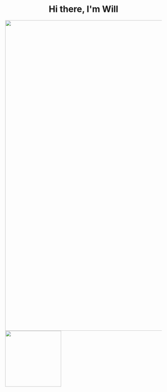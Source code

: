 
<h1 align="center"> Hi there, I'm Will </h1>

<div id="header" align="center">
  <img src="https://github.com/seriouswill/seriouswill/blob/2ceaa39d617d87b37a1c2e109354979adebf8fb8/Welcome.png" width="1000"/>
</div>

<img align="center" height="180em" src="https://github-readme-stats.vercel.app/api?username=seriouswill&show_icons=true&hide_border=true&&count_private=true&include_all_commits=true" />
<!---
seriouswill/seriouswill is a ✨ special ✨ repository because its `README.md` (this file) appears on your GitHub profile.
You can click the Preview link to take a look at your changes.
--->
